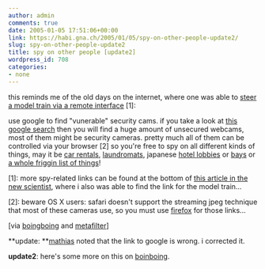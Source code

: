 ```yaml
---
author: admin
comments: true
date: 2005-01-05 17:51:06+00:00
link: https://habi.gna.ch/2005/01/05/spy-on-other-people-update2/
slug: spy-on-other-people-update2
title: spy on other people [update2]
wordpress_id: 708
categories:
- none
---
```



this reminds me of the old days on the internet, where one was able to [steer a model train via a remote interface](http://rr.informatik.tu-freiberg.de/index.php?con=home&sel=&lang=eng&js=1&) [1]:
  
use google to find "vunerable" security cams. if you take a look at [this google search](http://www.google.com/search?sourceid=mozclient&ie=utf-8&oe=utf-8&q=inurl%3A%22ViewerFrame%3FMode%3D%22) then you will find a huge amount of unsecured webcams, most of them might be security cameras. pretty much all of them can be controlled via your browser [2] so you're free to spy on all different kinds of things, may it be [car rentals](http://www.graffe.com/forums/showthread.php?t=26886), [laundromats](http://akae.aa4.netvolante.jp/ViewerFrame?Mode=Motion&Language=1), japanese [hotel lobbies](http://lobby.yumemisaki.co.jp:8080/ViewerFrame?Mode=Motion) or [bays](http://cam2.h555.net/ViewerFrame?Mode=Motion&Resolution=640x480&Quality=Motion&Interval=30&Size=STD&PresetOperation=Move&Language=0) or [a whole friggin list of things](http://aquashop-es.miemasu.net/ViewerFrame?Language=0)!



[1]: more spy-related links can be found at the bottom of [this article in the new scientist](http://www.ieor.berkeley.edu/~goldberg/tc/newscientist.html), where i also was able to find the link for the model train...



[2]: beware OS X users: safari doesn't support the streaming jpeg technique that most of these cameras use, so you must use [firefox](http://www.mozilla.org/products/firefox/) for those links...



[via [boingboing](http://www.boingboing.net/2005/01/04/googling_unsecured_w.html) and [metafilter](http://www.metafilter.com/mefi/38357%2523814827)]



**update: **[mathias](http://www.blog.ch/blog/) noted that the link to google is wrong. i corrected it.



**update2**: here's some more on this on [boinboing](http://www.boingboing.net/2005/01/05/more_googleable_unse.html).

